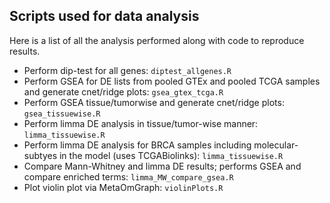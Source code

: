 ## Scripts used for data analysis
Here is a list of all the analysis performed along with code to reproduce results.

* Perform dip-test for all genes: `diptest_allgenes.R`
* Perform GSEA for DE lists from pooled GTEx and pooled TCGA samples and generate cnet/ridge plots: `gsea_gtex_tcga.R`
* Perform GSEA tissue/tumorwise and generate cnet/ridge plots: `gsea_tissuewise.R`
* Perform limma DE analysis in tissue/tumor-wise manner: `limma_tissuewise.R`
* Perform limma DE analysis for BRCA samples including molecular-subtyes in the model (uses TCGABiolinks): `limma_tissuewise.R`
* Compare Mann-Whitney and limma DE results; performs GSEA and compare enriched terms: `limma_MW_compare_gsea.R`
* Plot violin plot via MetaOmGraph: `violinPlots.R`